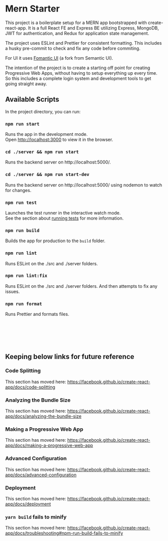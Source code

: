 # Mern Starter

This project is a boilerplate setup for a MERN app bootstrapped with create-react-app. It is a full React FE and Express BE utilizing Express, MongoDB, JWT for authentication, and Redux for application state management.

The project uses ESLint and Prettier for consistent formatting. This includes a husky pre-commit to check and fix any code before commiting.

For UI it uses [Fomantic UI](https://fomantic-ui.com/) (a fork from Semantic UI).

The intention of the project is to create a starting off point for creating Progressive Web Apps, without having to setup everything up every time. So this includes a complete login system and development tools to get going straight away.

## Available Scripts

In the project directory, you can run:

### `npm run start`

Runs the app in the development mode.<br />
Open [http://localhost:3000](http://localhost:3000) to view it in the browser.

### `cd ./server && npm run start`

Runs the backend server on http://localhost:5000/.<br />

### `cd ./server && npm run start-dev`

Runs the backend server on http://localhost:5000/ using nodemon to watch for changes.<br />

### `npm run test`

Launches the test runner in the interactive watch mode.<br />
See the section about [running tests](https://facebook.github.io/create-react-app/docs/running-tests) for more information.

### `npm run build`

Builds the app for production to the `build` folder.<br />

### `npm run lint`

Runs ESLint on the ./src and ./server folders.
<br />

### `npm run lint:fix`

Runs ESLint on the ./src and ./server folders. And then attempts to fix any issues.
<br />

### `npm run format`

Runs Prettier and formats files.
<br />
<br />
<br />
<br />
<br />
<br />

## Keeping below links for future reference

### Code Splitting

This section has moved here: https://facebook.github.io/create-react-app/docs/code-splitting

### Analyzing the Bundle Size

This section has moved here: https://facebook.github.io/create-react-app/docs/analyzing-the-bundle-size

### Making a Progressive Web App

This section has moved here: https://facebook.github.io/create-react-app/docs/making-a-progressive-web-app

### Advanced Configuration

This section has moved here: https://facebook.github.io/create-react-app/docs/advanced-configuration

### Deployment

This section has moved here: https://facebook.github.io/create-react-app/docs/deployment

### `yarn build` fails to minify

This section has moved here: https://facebook.github.io/create-react-app/docs/troubleshooting#npm-run-build-fails-to-minify

